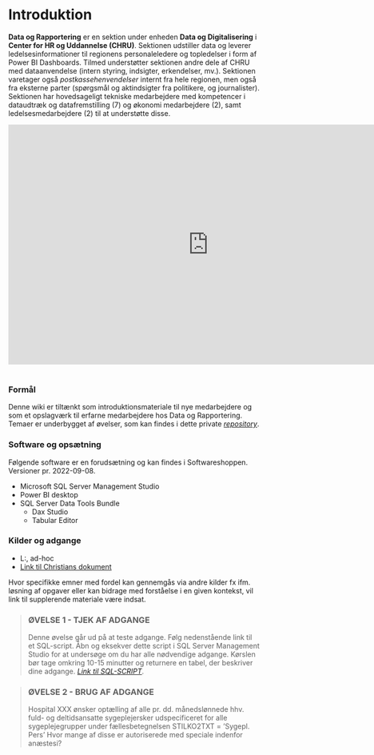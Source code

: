 # Introduktion

**Data og Rapportering** er en sektion under enheden **Data og Digitalisering** i **Center for HR og Uddannelse (CHRU)**. Sektionen udstiller data og leverer ledelsesinformationer til regionens personaleledere og topledelser i form af Power BI Dashboards. Tilmed understøtter sektionen andre dele af CHRU med dataanvendelse (intern styring, indsigter, erkendelser, mv.). Sektionen varetager også *postkassehenvendelser* internt fra hele regionen, men også fra eksterne parter (spørgsmål og aktindsigter fra politikere, og journalister). 
Sektionen har hovedsageligt tekniske medarbejdere med kompetencer i dataudtræk og datafremstilling (7) og økonomi medarbejdere (2), samt ledelsesmedarbejdere (2) til at understøtte disse.

<center>
<iframe src="https://regionh-my.sharepoint.com/personal/stefan_sajin-henningsen_regionh_dk/_layouts/15/Doc.aspx?sourcedoc={9eae6cfa-732f-48a1-81f3-246e3b6a2e86}&amp;action=embedview&amp;wdAr=1.7777777&showNavigation=FALSE" width="800" height="480" frameborder="0" seamless="TRUE"></iframe>
</center>
<br>



### Formål
Denne wiki er tiltænkt som introduktionsmateriale til nye medarbejdere og som et opslagværk til erfarne medarbejdere hos Data og Rapportering. 
Temaer er underbygget af øvelser, som kan findes i dette private *<a href="https://github.com/DataOgDigitalisering/FortroligInformation" target="_blank">repository</a>*.

### Software og opsætning
Følgende software er en forudsætning og kan findes i Softwareshoppen. Versioner pr. 2022-09-08.

* Microsoft SQL Server Management Studio
* Power BI desktop
* SQL Server Data Tools Bundle
  * Dax Studio
  * Tabular Editor
  
### Kilder og adgange
- L:\, ad-hoc
- [Link til Christians dokument]()

Hvor specifikke emner med fordel kan gennemgås via andre kilder fx ifm. løsning af opgaver eller kan bidrage med forståelse i en given kontekst, vil link til supplerende materiale være indsat.

<!--
![Icons](https://raw.githubusercontent.com/ElvinIruthayam/elviniruthayam.github.io/master/Images/IconArrayWBR.png) 

| Server        | Second Header | Beskrivelse |
| ------------- | ------------- |-------------|
| Content Cell  | Content Cell  |             |
| Content Cell  | Content Cell  |             |

-->


> ### **ØVELSE 1 - TJEK AF ADGANGE**
> Denne øvelse går ud på at teste adgange. Følg nedenstående link til et SQL-script. Åbn og eksekver dette script i SQL Server Management Studio for at undersøge om du har alle nødvendige adgange. Kørslen bør tage omkring 10-15 minutter og returnere en tabel, der beskriver dine adgange.
>*[Link til SQL-SCRIPT](https://github.com/DataOgDigitalisering/FortroligInformation/blob/main/%C3%98velse1/ex_dataadgange.sql)*.

> ### **ØVELSE 2 - BRUG AF ADGANGE**
> Hospital XXX ønsker optælling af alle pr. dd. månedslønnede hhv. fuld- og deltidsansatte sygeplejersker 
> udspecificeret for alle sygeplejegrupper under fællesbetegnelsen STILKO2TXT = ’Sygepl. Pers’
> Hvor mange af disse er autoriserede med speciale indenfor anæstesi?
